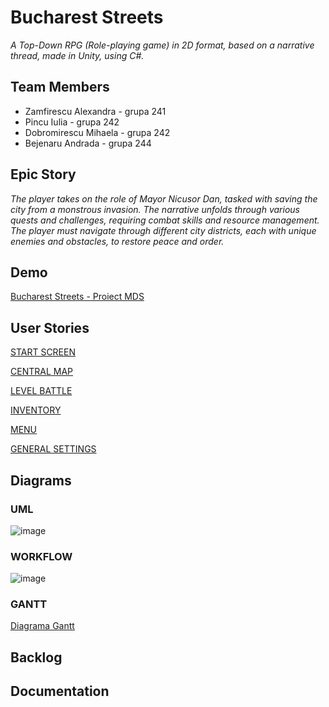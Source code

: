 # Bucharest Streets
*A Top-Down RPG (Role-playing game) in 2D format, based on a narrative thread, made in Unity, using C#.*

## Team Members
- Zamfirescu Alexandra - grupa 241
- Pincu Iulia - grupa 242
- Dobromirescu Mihaela - grupa 242
- Bejenaru Andrada - grupa 244

## Epic Story
*The player takes on the role of Mayor Nicusor Dan, tasked with saving the city from a monstrous invasion. The narrative unfolds through various quests and challenges, requiring combat skills and resource management. The player must navigate through different city districts, each with unique enemies and obstacles, to restore peace and order.*

## Demo
[Bucharest Streets - Proiect MDS](https://youtu.be/Si4YniHBs2M)

## User Stories
[START SCREEN](https://docs.google.com/document/d/1sXhWqOQrjDx059arkt8l_3dc6FD_Tz2V/edit)

[CENTRAL MAP](https://docs.google.com/document/d/1GaBihKE6HuT-7J__eQQQi91E5ha2MqJk/edit)

[LEVEL BATTLE](https://docs.google.com/document/d/1rxpLE3Fnb64OaLMgq1fzrrUQxGRqplyR/edit)

[INVENTORY](https://docs.google.com/document/d/1uQr4HjWuLwQ683PCDHkTCQmDu8N7e_0i/edit)

[MENU](https://docs.google.com/document/d/1lx3W5zxPC1gALOdVClwcoRI4dQzBV0Dkus-hx_jDb4g/edit)

[GENERAL SETTINGS](https://docs.google.com/document/d/1Z15IKJwPqZBbu__10ihRcmGFqDn166QVdJ67Tmatb9w/edit?usp=sharing)


## Diagrams

### UML
![image](https://github.com/pincuiulia/Bucharest_Streets/assets/102474158/d180fbb3-0983-4abd-b76d-e9b813eb8844)

### WORKFLOW
![image](https://github.com/pincuiulia/Bucharest_Streets/assets/102474158/3309729e-81f1-454b-b07c-6cccbbe481c9)

### GANTT
[Diagrama Gantt](https://docs.google.com/spreadsheets/d/1p1D_iuNcqdL_yhvEQXG_RLM_a8BkwUK3K1E6CWMnvK0/edit?usp=sharing)

## Backlog

## Documentation
